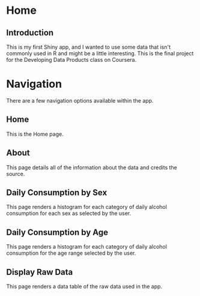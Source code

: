 # Home

## Introduction

This is my first Shiny app, and I wanted to use some data that isn't commonly used in R and might be a little interesting.  This is the final project for the Developing Data Products class on Coursera.

# Navigation

There are a few navigation options available within the app.

## Home

This is the Home page.

## About

This page details all of the information about the data and credits the source.

## Daily Consumption by Sex

This page renders a histogram for each category of daily alcohol consumption for each sex as selected by the user.

## Daily Consumption by Age

This page renders a histogram for each category of daily alcohol consumption for the age range selected by the user.

## Display Raw Data

This page renders a data table of the raw data used in the app.